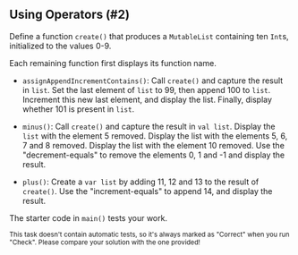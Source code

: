 ## Using Operators (#2)

Define a function `create()` that produces a `MutableList` containing ten
`Int`s, initialized to the values 0-9.

Each remaining function first displays its function name.

- `assignAppendIncrementContains()`:  Call `create()` and capture the result in
`list`. Set the last element of `list` to 99, then append 100 to `list`.
Increment this new last element, and display the list. Finally, display whether
101 is present in `list`.

- `minus()`: Call `create()` and capture the result in `val list`. Display the
`list` with the element 5 removed. Display the list with the elements 5, 6, 7
and 8 removed. Display the list with the element 10 removed. Use the
"decrement-equals" to remove the elements 0, 1 and -1 and display the result.

- `plus()`: Create a `var list` by adding 11, 12 and 13 to the result of
`create()`. Use the "increment-equals" to append 14, and display the result.

The starter code in `main()` tests your work.

<sub> This task doesn't contain automatic tests,
so it's always marked as "Correct" when you run "Check".
Please compare your solution with the one provided! </sub>
